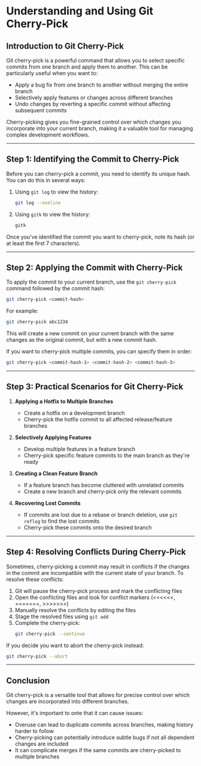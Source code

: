 
# Understanding and Using Git Cherry-Pick

## Introduction to Git Cherry-Pick

Git cherry-pick is a powerful command that allows you to select specific commits from one branch and apply them to another. This can be particularly useful when you want to:

- Apply a bug fix from one branch to another without merging the entire branch
- Selectively apply features or changes across different branches
- Undo changes by reverting a specific commit without affecting subsequent commits

Cherry-picking gives you fine-grained control over which changes you incorporate into your current branch, making it a valuable tool for managing complex development workflows.

---

## Step 1: Identifying the Commit to Cherry-Pick

Before you can cherry-pick a commit, you need to identify its unique hash. You can do this in several ways:

1. Using `git log` to view the history:
   ```bash
   git log --oneline
   ```

2. Using `gitk` to view the history:
   ```bash
   gitk
   ```

Once you've identified the commit you want to cherry-pick, note its hash (or at least the first 7 characters).

---

## Step 2: Applying the Commit with Cherry-Pick

To apply the commit to your current branch, use the `git cherry-pick` command followed by the commit hash:

```bash
git cherry-pick <commit-hash>
```

For example:
```bash
git cherry-pick abc1234
```

This will create a new commit on your current branch with the same changes as the original commit, but with a new commit hash.

If you want to cherry-pick multiple commits, you can specify them in order:

```bash
git cherry-pick <commit-hash-1> <commit-hash-2> <commit-hash-3>
```

---

## Step 3: Practical Scenarios for Git Cherry-Pick

1. **Applying a Hotfix to Multiple Branches**
   - Create a hotfix on a development branch
   - Cherry-pick the hotfix commit to all affected release/feature branches

2. **Selectively Applying Features**
   - Develop multiple features in a feature branch
   - Cherry-pick specific feature commits to the main branch as they're ready

3. **Creating a Clean Feature Branch**
   - If a feature branch has become cluttered with unrelated commits
   - Create a new branch and cherry-pick only the relevant commits

4. **Recovering Lost Commits**
   - If commits are lost due to a rebase or branch deletion, use `git reflog` to find the lost commits
   - Cherry-pick these commits onto the desired branch

---

## Step 4: Resolving Conflicts During Cherry-Pick

Sometimes, cherry-picking a commit may result in conflicts if the changes in the commit are incompatible with the current state of your branch. To resolve these conflicts:

1. Git will pause the cherry-pick process and mark the conflicting files
2. Open the conflicting files and look for conflict markers (<<<<<<, =======, >>>>>>>)
3. Manually resolve the conflicts by editing the files
4. Stage the resolved files using `git add`
5. Complete the cherry-pick:
   ```bash
   git cherry-pick --continue
   ```

If you decide you want to abort the cherry-pick instead:
```bash
git cherry-pick --abort
```

---

## Conclusion

Git cherry-pick is a versatile tool that allows for precise control over which changes are incorporated into different branches.

However, it's important to onte that it can cause issues:

- Overuse can lead to duplicate commits across branches, making history harder to follow
- Cherry-picking can potentially introduce subtle bugs if not all dependent changes are included
- It can complicate merges if the same commits are cherry-picked to multiple branches
